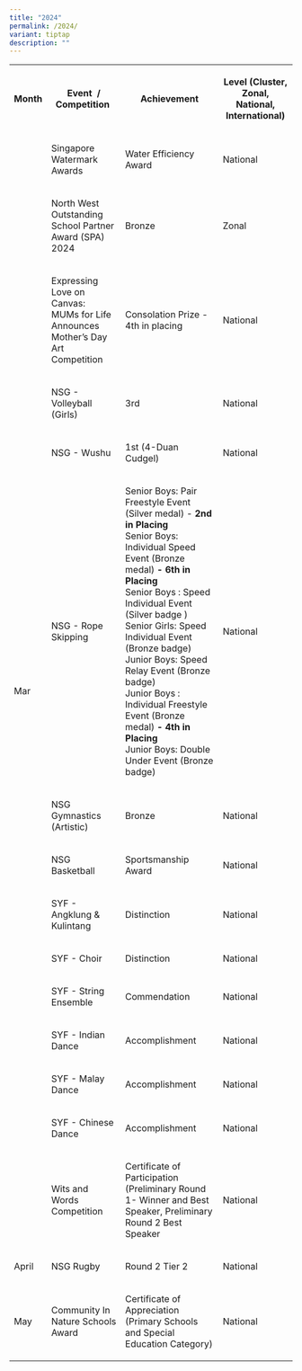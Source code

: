 ```yaml
---
title: "2024"
permalink: /2024/
variant: tiptap
description: ""
---
```

<table style="minWidth: 100px">
<colgroup>
<col>
<col>
<col>
<col>
</colgroup>
<tbody>
<tr>
<th rowspan="1" colspan="1">
<p>Month</p>
</th>
<th rowspan="1" colspan="1">
<p>Event&nbsp; / Competition&nbsp;</p>
</th>
<th rowspan="1" colspan="1">
<p>Achievement</p>
</th>
<th rowspan="1" colspan="1">
<p>Level (Cluster, Zonal, National, International)</p>
</th>
</tr>
<tr>
<td rowspan="15" colspan="1">
<p>Mar</p>
<p></p>
</td>
<td rowspan="1" colspan="1">
<p>Singapore Watermark Awards</p>
</td>
<td rowspan="1" colspan="1">
<p>Water Efficiency Award</p>
</td>
<td rowspan="1" colspan="1">
<p>National</p>
</td>
</tr>
<tr>
<td rowspan="1" colspan="1">
<p>North West Outstanding School Partner Award (SPA) 2024</p>
</td>
<td rowspan="1" colspan="1">
<p>Bronze</p>
</td>
<td rowspan="1" colspan="1">
<p>Zonal</p>
</td>
</tr>
<tr>
<td rowspan="1" colspan="1">
<p>Expressing Love on Canvas:
<br>MUMs for Life Announces Mother’s Day Art Competition</p>
</td>
<td rowspan="1" colspan="1">
<p>Consolation Prize - 4th in placing</p>
</td>
<td rowspan="1" colspan="1">
<p>National</p>
</td>
</tr>
<tr>
<td rowspan="1" colspan="1">
<p>NSG - Volleyball (Girls)</p>
</td>
<td rowspan="1" colspan="1">
<p>3rd</p>
</td>
<td rowspan="1" colspan="1">
<p>National</p>
</td>
</tr>
<tr>
<td rowspan="1" colspan="1">
<p>NSG - Wushu</p>
</td>
<td rowspan="1" colspan="1">
<p>1st (4-Duan Cudgel)</p>
</td>
<td rowspan="1" colspan="1">
<p>National</p>
</td>
</tr>
<tr>
<td rowspan="1" colspan="1">
<p>NSG - Rope Skipping</p>
</td>
<td rowspan="1" colspan="1">
<p>Senior Boys: Pair Freestyle Event (Silver medal) - <strong>2nd in Placing<br></strong>Senior
Boys: Individual Speed Event (Bronze medal) <strong>- 6th in Placing</strong>
<br>Senior Boys : Speed Individual Event (Silver badge )
<br>Senior Girls: Speed Individual Event (Bronze badge)
<br>Junior Boys: Speed Relay Event (Bronze badge)
<br>Junior Boys : Individual Freestyle Event (Bronze medal)<strong> - 4th in Placing</strong>
<br>Junior Boys: Double Under Event (Bronze badge)</p>
</td>
<td rowspan="1" colspan="1">
<p>National</p>
</td>
</tr>
<tr>
<td rowspan="1" colspan="1">
<p>NSG Gymnastics (Artistic)</p>
</td>
<td rowspan="1" colspan="1">
<p>Bronze</p>
</td>
<td rowspan="1" colspan="1">
<p>National</p>
</td>
</tr>
<tr>
<td rowspan="1" colspan="1">
<p>NSG Basketball</p>
</td>
<td rowspan="1" colspan="1">
<p>Sportsmanship Award</p>
</td>
<td rowspan="1" colspan="1">
<p>National</p>
</td>
</tr>
<tr>
<td rowspan="1" colspan="1">
<p>SYF - Angklung &amp; Kulintang</p>
</td>
<td rowspan="1" colspan="1">
<p>Distinction</p>
</td>
<td rowspan="1" colspan="1">
<p>National</p>
</td>
</tr>
<tr>
<td rowspan="1" colspan="1">
<p>SYF - Choir</p>
</td>
<td rowspan="1" colspan="1">
<p>Distinction</p>
</td>
<td rowspan="1" colspan="1">
<p>National</p>
</td>
</tr>
<tr>
<td rowspan="1" colspan="1">
<p>SYF - String Ensemble</p>
</td>
<td rowspan="1" colspan="1">
<p>Commendation</p>
</td>
<td rowspan="1" colspan="1">
<p>National</p>
</td>
</tr>
<tr>
<td rowspan="1" colspan="1">
<p>SYF - Indian Dance</p>
</td>
<td rowspan="1" colspan="1">
<p>Accomplishment</p>
</td>
<td rowspan="1" colspan="1">
<p>National</p>
</td>
</tr>
<tr>
<td rowspan="1" colspan="1">
<p>SYF - Malay Dance</p>
</td>
<td rowspan="1" colspan="1">
<p>Accomplishment</p>
</td>
<td rowspan="1" colspan="1">
<p>National</p>
</td>
</tr>
<tr>
<td rowspan="1" colspan="1">
<p>SYF - Chinese Dance</p>
</td>
<td rowspan="1" colspan="1">
<p>Accomplishment</p>
</td>
<td rowspan="1" colspan="1">
<p>National</p>
</td>
</tr>
<tr>
<td rowspan="1" colspan="1">
<p>Wits and Words Competition</p>
</td>
<td rowspan="1" colspan="1">
<p>Certificate of Participation (Preliminary Round 1- Winner and Best Speaker,
Preliminary Round 2 Best Speaker</p>
</td>
<td rowspan="1" colspan="1">
<p>National</p>
</td>
</tr>
<tr>
<td rowspan="1" colspan="1">
<p>April</p>
</td>
<td rowspan="1" colspan="1">
<p>NSG Rugby</p>
</td>
<td rowspan="1" colspan="1">
<p>Round 2 Tier 2</p>
</td>
<td rowspan="1" colspan="1">
<p>National</p>
</td>
</tr>
<tr>
<td rowspan="1" colspan="1">
<p>May</p>
</td>
<td rowspan="1" colspan="1">
<p>Community In Nature Schools Award</p>
</td>
<td rowspan="1" colspan="1">
<p>Certificate of Appreciation (Primary Schools and Special Education Category)</p>
</td>
<td rowspan="1" colspan="1">
<p>National</p>
</td>
</tr>
</tbody>
</table>
<p></p>